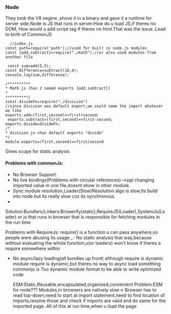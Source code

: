 ### Node
They took the V8 negine ,shove it in a binary and gave it a runtime for server side.Node is JS that runs in server.How do u load JS,if theres no DOM,
How would u add script tag if theres no html.That was the issue..Lead to birth of CommonJS

  
  ```
    //index.js
  const path=require('path');//used for built in node.js modules
  const {add,subtract}=require("./math");//or also used modules from another file
  
   const sum=add(5,5);
const difference=subtract(10,4);
console.log(sum,difference);

/**********
* Math.js (has 2 named exports {add,subtract})
*
**********/
const divideFn=require("./division")
  //since division was default export,we could name the import whatever we like
  exports.add=(first,second)=>first+second;
   exports.subtract=(first,second)=>first-second;
exports.divide=divideFn;
/*
* division.js->has default exports "divide"
*/
module.exports=(first,second)=>first/second
  
  ```
  Gives scope for static analysis
  
 #### Problems with commonJs:
  
 * No Browser Support.
 * No live bindings(Problems with circular references)-->ppl changing imported value in one file,doesnt show in other module.
 * Sync module resolution,Loader(Slow)Resolution algo is slow,Its build into node but its really slow coz its synchronous.
 * 
  Solution:Bundlers/Linkers:Browerify(static),RequireJS(Loader),SystemJs(Loader) or js that runs in browser that is responsible for fetching modules in the
  run time
  
  Problems with RequireJs:
require() is a function u can pass anywhere,so people were abusing its usage
_- No static analysis that way,because without evaluating the whole function,u(or loaders) won't know if theres a require somewhere within
- No async/lazy loading(all bundles up front) although require is dynamic module
  require is dynamic,but theres no way to async load something
  commonjs is Too dynamic module format to be able to write optimized code
  
  ESM:Static,Reusable,encapsulated,organized,convenient
  Problem:ESM for node???
    Modules,in browsers are natively slow-><script type="module" src="module.js"></script>
    Browser has to read top-down,need to start at import statement,need to find location of imports,resolve those and check 
    if imports are valid and do same for the imported page..All of this at run time,when u load the page
